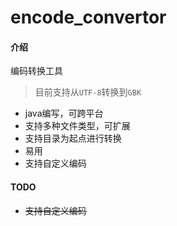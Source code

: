 # encode_convertor

#### 介绍
编码转换工具
> 目前支持从`UTF-8`转换到`GBK`
- java编写，可跨平台
- 支持多种文件类型，可扩展
- 支持目录为起点进行转换
- 易用
- 支持自定义编码

#### TODO
- ~~支持自定义编码~~
